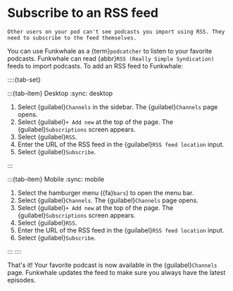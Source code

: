 # Subscribe to an RSS feed

```{note}
Other users on your pod can't see podcasts you import using RSS. They need to subscribe to the feed themselves.
```

You can use Funkwhale as a {term}`podcatcher` to listen to your favorite podcasts. Funkwhale can read {abbr}`RSS (Really Simple Syndication)` feeds to import podcasts. To add an RSS feed to Funkwhale:

::::{tab-set}

:::{tab-item} Desktop
:sync: desktop

1. Select {guilabel}`Channels` in the sidebar. The {guilabel}`Channels` page opens.
2. Select {guilabel}`+ Add new` at the top of the page. The {guilabel}`Subscriptions` screen appears.
3. Select {guilabel}`RSS`.
4. Enter the URL of the RSS feed in the {guilabel}`RSS feed location` input.
5. Select {guilabel}`Subscribe`.

:::

:::{tab-item} Mobile
:sync: mobile

1. Select the hamburger menu ({fa}`bars`) to open the menu bar.
2. Select {guilabel}`Channels`. The {guilabel}`Channels` page opens.
3. Select {guilabel}`+ Add new` at the top of the page. The {guilabel}`Subscriptions` screen appears.
4. Select {guilabel}`RSS`.
5. Enter the URL of the RSS feed in the {guilabel}`RSS feed location` input.
6. Select {guilabel}`Subscribe`.

:::
::::

That's it! Your favorite podcast is now available in the {guilabel}`Channels` page. Funkwhale updates the feed to make sure you always have the latest episodes.
